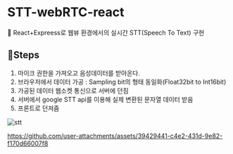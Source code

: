 # STT-webRTC-react

🐚 React+Expreess로 웹뷰 환경에서의 실시간 STT(Speech To Text) 구현

## 🎢Steps

1. 마이크 권한을 가져오고 음성데이터를 받아온다.
2. 브라우저에서 데이터 가공 : Sampling bit의 형태 동일화(Float32bit to Int16bit)
3. 가공된 데이터 웹소켓 통신으로 서버에 던짐
4. 서버에서 google STT api를 이용해 실제 변환된 문자열 데이터 받음
5. 프론트로 던져줌

![stt](https://github.com/user-attachments/assets/3769ee65-e5f7-4e49-8c73-06a4dd3a1e50)



https://github.com/user-attachments/assets/39429441-c4e2-431d-9e82-f170d66007f8

